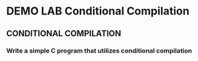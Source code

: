 # DEMO LAB Conditional Compilation

## CONDITIONAL COMPILATION

### Write a simple C program that utilizes conditional compilation
